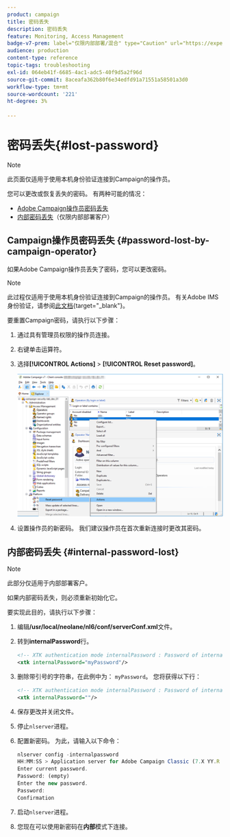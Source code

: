 ```yaml
---
product: campaign
title: 密码丢失
description: 密码丢失
feature: Monitoring, Access Management
badge-v7-prem: label="仅限内部部署/混合" type="Caution" url="https://experienceleague.adobe.com/docs/campaign-classic/using/installing-campaign-classic/architecture-and-hosting-models/hosting-models-lp/hosting-models.html?lang=zh-Hans" tooltip="仅适用于内部部署和混合部署"
audience: production
content-type: reference
topic-tags: troubleshooting
exl-id: 064eb41f-6685-4ac1-adc5-40f9d5a2f96d
source-git-commit: 8aceafa362b80f6e34edfd91a71551a58501a3d0
workflow-type: tm+mt
source-wordcount: '221'
ht-degree: 3%

---
```


# 密码丢失{#lost-password}

>[!NOTE]
>
>此页面仅适用于使用本机身份验证连接到Campaign的操作员。

您可以更改或恢复丢失的密码。
有两种可能的情况：

* [Adobe Campaign操作员密码丢失](#password-lost-by-campaign-operator)
* [内部密码丢失](#internal-password-lost)（仅限内部部署客户）

## Campaign操作员密码丢失 {#password-lost-by-campaign-operator}

如果Adobe Campaign操作员丢失了密码，您可以更改密码。

>[!NOTE]
>
>此过程仅适用于使用本机身份验证连接到Campaign的操作员。 有关Adobe IMS身份验证，请参阅[此文档](https://helpx.adobe.com/ie/manage-account/using/change-or-reset-password.html){target="_blank"}。

要重置Campaign密码，请执行以下步骤：

1. 通过具有管理员权限的操作员连接。
1. 右键单击运算符。
1. 选择&#x200B;**[!UICONTROL Actions]** > **[!UICONTROL Reset password]**。

   ![](assets/operator-passwd.png)

1. 设置操作员的新密码。 我们建议操作员在首次重新连接时更改其密码。

## 内部密码丢失 {#internal-password-lost}

>[!NOTE]
>
>此部分仅适用于内部部署客户。

如果内部密码丢失，则必须重新初始化它。

要实现此目的，请执行以下步骤：

1. 编辑&#x200B;**/usr/local/neolane/nl6/conf/serverConf.xml**&#x200B;文件。

1. 转到&#x200B;**internalPassword**&#x200B;行。

   ```xml
   <!-- XTK authentication mode internalPassword : Password of internal account -->
   <xtk internalPassword="myPassword"/>
   ```

1. 删除带引号的字符串，在此例中为： `myPassword`。 您将获得以下行：

   ```xml
   <!-- XTK authentication mode internalPassword : Password of internal account -->
   <xtk internalPassword=""/>
   ```

1. 保存更改并关闭文件。

1. 停止`nlserver`进程。

1. 配置新密码。 为此，请输入以下命令：

   ```javascript
   nlserver config -internalpassword
   HH:MM:SS > Application server for Adobe Campaign Classic (7.X YY.R build XXX@SHA1) of DD/MM/YYYY
   Enter current password.
   Password: (empty)
   Enter the new password.
   Password: 
   Confirmation 
   ```

1. 启动`nlserver`进程。

1. 您现在可以使用新密码在&#x200B;**内部**&#x200B;模式下连接。
